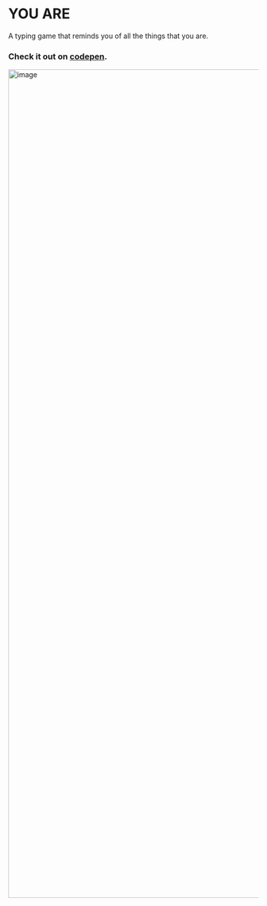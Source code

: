<h1>YOU ARE</h1>
<p>A typing game that reminds you of all the things that you are.</p>
<h3>Check it out on <a href="https://codepen.io/dfilmon/pen/WNXqBMJ/73558d57678f43c7f7d4b6a7436d9fa7">codepen</a>.</h3>



<img width="1668" alt="image" src="https://user-images.githubusercontent.com/17829584/157755192-ac84923e-941c-4511-8372-6b89cf49c2c8.png">
